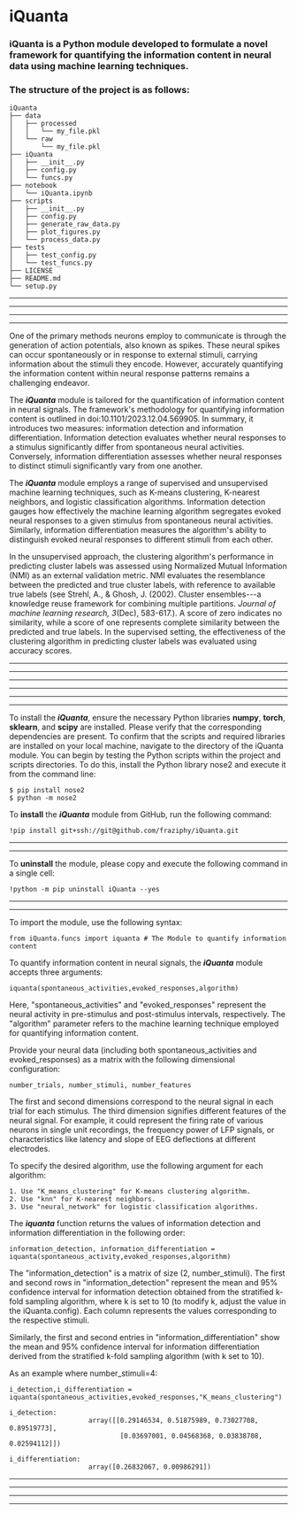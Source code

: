 # iQuanta

### iQuanta is a Python module developed to formulate a novel framework for quantifying the information content in neural data using machine learning techniques.


### The structure of the project is as follows:
```
iQuanta
├── data
│   ├── processed
│   │   └── my_file.pkl
│   └── raw
│       └── my_file.pkl
├── iQuanta
│   ├── __init__.py
│   ├── config.py
│   └── funcs.py
├── notebook
│   └── iQuanta.ipynb
├── scripts
│   ├── __init__.py
│   ├── config.py
│   ├── generate_raw_data.py
│   ├── plot_figures.py
│   └── process_data.py
├── tests
│   ├── test_config.py
│   └── test_funcs.py
├── LICENSE
├── README.md
└── setup.py
```
------------------------------------------------------------------------------------------------------------
------------------------------------------------------------------------------------------------------------
------------------------------------------------------------------------------------------------------------
------------------------------------------------------------------------------------------------------------

One of the primary methods neurons employ to communicate is through the generation of action potentials, also known as spikes. These neural spikes can occur spontaneously or in response to external stimuli, carrying information about the stimuli they encode. However, accurately quantifying the information content within neural response patterns remains a challenging endeavor.

The _**iQuanta**_ module is tailored for the quantification of information content in neural signals. The framework's methodology for quantifying information content is outlined in doi:10.1101/2023.12.04.569905. In summary, it introduces two measures: information detection and information differentiation. Information detection evaluates whether neural responses to a stimulus significantly differ from spontaneous neural activities. Conversely, information differentiation assesses whether neural responses to distinct stimuli significantly vary from one another.

The _**iQuanta**_ module employs a range of supervised and unsupervised machine learning techniques, such as K-means clustering, K-nearest neighbors, and logistic classification algorithms. Information detection gauges how effectively the machine learning algorithm segregates evoked neural responses to a given stimulus from spontaneous neural activities. Similarly, information differentiation measures the algorithm's ability to distinguish evoked neural responses to different stimuli from each other.

In the unsupervised approach, the clustering algorithm's performance in predicting cluster labels was assessed using Normalized Mutual Information (NMI) as an external validation metric. NMI evaluates the resemblance between the predicted and true cluster labels, with reference to available true labels (see Strehl, A., & Ghosh, J. (2002). Cluster ensembles---a knowledge reuse framework for combining multiple partitions. _Journal of machine learning research, 3_(Dec), 583-617.). A score of zero indicates no similarity, while a score of one represents complete similarity between the predicted and true labels. In the supervised setting, the effectiveness of the clustering algorithm in predicting cluster labels was evaluated using accuracy scores.

------------------------------------------------------------------------------------------------------------
------------------------------------------------------------------------------------------------------------
------------------------------------------------------------------------------------------------------------
------------------------------------------------------------------------------------------------------------
------------------------------------------------------------------------------------------------------------
------------------------------------------------------------------------------------------------------------

To install the _**iQuanta**_, ensure the necessary Python libraries **numpy**, **torch**, **sklearn**, and **scipy** are installed. Please verify that the corresponding dependencies are present. To confirm that the scripts and required libraries are installed on your local machine, navigate to the directory of the iQuanta module. You can begin by testing the Python scripts within the project and scripts directories. To do this, install the Python library nose2 and execute it from the command line:
```
$ pip install nose2
$ python -m nose2
```

To **install** the _**iQuanta**_ module from GitHub, run the following command:
```
!pip install git+ssh://git@github.com/fraziphy/iQuanta.git
```
------------------------------------------------------------------------------------------------------------
------------------------------------------------------------------------------------------------------------

To **uninstall** the module, please copy and execute the following command in a single cell:

```
!python -m pip uninstall iQuanta --yes
```
------------------------------------------------------------------------------------------------------------
------------------------------------------------------------------------------------------------------------

To import the module, use the following syntax:
```
from iQuanta.funcs import iquanta # The Module to quantify information content
```
To quantify information content in neural signals, the  _**iQuanta**_  module accepts three arguments:
```
iquanta(spontaneous_activities,evoked_responses,algorithm)
```
Here, "spontaneous_activities" and "evoked_responses" represent the neural activity in pre-stimulus and post-stimulus intervals, respectively. The "algorithm" parameter refers to the machine learning technique employed for quantifying information content.

Provide your neural data (including both spontaneous_activities and evoked_responses) as a matrix with the following dimensional configuration:

```
number_trials, number_stimuli, number_features
```

The first and second dimensions correspond to the neural signal in each trial for each stimulus. The third dimension signifies different features of the neural signal. For example, it could represent the firing rate of various neurons in single unit recordings, the frequency power of LFP signals, or characteristics like latency and slope of EEG deflections at different electrodes.

To specify the desired algorithm, use the following argument for each algorithm:

    1. Use "K_means_clustering" for K-means clustering algorithm.
    2. Use "knn" for K-nearest neighbors.
    3. Use "neural_network" for logistic classification algorithms.

The _**iquanta**_ function returns the values of information detection and information differentiation in the following order:

```
information_detection, information_differentiation = iquanta(spontaneous_activity,evoked_responses,algorithm)
```
The "information_detection" is a matrix of size (2, number_stimuli). The first and second rows in "information_detection" represent the mean and 95% confidence interval for information detection obtained from the stratified k-fold sampling algorithm, where k is set to 10 (to modify k, adjust the value in the iQuanta.config). Each column represents the values corresponding to the respective stimuli.

Similarly, the first and second entries in "information_differentiation" show the mean and 95% confidence interval for information differentiation derived from the stratified k-fold sampling algorithm (with k set to 10).

As an example where number_stimuli=4:
```
i_detection,i_differentiation = iquanta(spontaneous_activities,evoked_responses,"K_means_clustering")

i_detection:
                    array([[0.29146534, 0.51875989, 0.73027708, 0.89519773],
                            [0.03697001, 0.04568368, 0.03838708, 0.02594112]])

i_differentiation:
                    array([0.26832067, 0.00986291])
```

------------------------------------------------------------------------------------------------------------
------------------------------------------------------------------------------------------------------------
------------------------------------------------------------------------------------------------------------
------------------------------------------------------------------------------------------------------------
